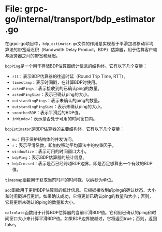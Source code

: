 # File: grpc-go/internal/transport/bdp_estimator.go

在grpc-go项目中，`bdp_estimator.go`文件的作用是实现基于平滑加权移动平均算法的带宽延迟积（Bandwidth Delay Product，BDP）估算器，用于估算客户端与服务器之间的带宽和延迟。

`bdpPing`是一个用于存储BDP估算器统计信息的结构体。它有以下几个变量：
- `rtt`：表示BDP估算器的往返时延（Round Trip Time, RTT）。
- `timestamp`：表示时间戳，在计算BDP时使用。
- `ackedPings`：表示接收到的已确认ping的数量。
- `ackedPingSize`：表示已确认ping的大小。
- `outstandingPings`：表示未确认的ping的数量。
- `outstandingPingSize`：表示未确认ping的大小。
- `smoothedBDP`：表示平滑后的BDP值。
- `inWindow`：表示是否处于可用的时间窗口内。

`bdpEstimator`是BDP估算器的主要结构体，它有以下几个变量：
- `mu`：用于保护结构体的并发访问。
- `r`：表示平滑系数，即加权移动平均算法中的权重因子。
- `windowSize`：表示可用的时间窗口大小。
- `bdpPing`：表示BDP估算器的统计信息。
- `bdpCrossed`：表示是否已经跨越BDP边界，即是否足够算出一个有效的BDP值。

`timesnap`函数用于获取当前时间的时间戳，以纳秒为单位。

`add`函数用于更新BDP估算器的统计信息。它根据接收到的ping的确认状态、大小和时间戳进行更新。如果确认成功，它将更新已确认ping的数量和大小；否则，它将更新未确认的ping的数量和大小。

`calculate`函数用于计算BDP估算器的当前平滑BDP值。它利用已确认的ping和时间窗口大小来计算平滑BDP值。如果BDP边界被越过，它将返回true；否则，返回false。


